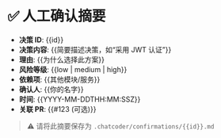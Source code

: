 # ✅ 人工确认摘要

- **决策 ID**: {{id}}
- **决策内容**: {{简要描述决策，如“采用 JWT 认证”}}
- **理由**: {{为什么选择此方案}}
- **风险等级**: {{low | medium | high}}
- **依赖项**: {{其他模块/服务}}
- **确认人**: {{你的名字}}
- **时间**: {{YYYY-MM-DDTHH:MM:SSZ}}
- **关联 PR**: {{#123 (可选)}}

> ⚠️ 请将此摘要保存为 `.chatcoder/confirmations/{{id}}.md`

